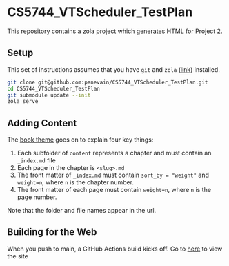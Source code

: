 # CS5744_VTScheduler_TestPlan

This repository contains a zola project which generates HTML for Project 2.

## Setup

This set of instructions assumes that you have `git` and `zola` ([link](https://www.getzola.org)) installed.

```bash
git clone git@github.com:panevain/CS5744_VTScheduler_TestPlan.git
cd CS5744_VTScheduler_TestPlan
git submodule update --init
zola serve
```

## Adding Content

The [book theme](https://www.getzola.org/themes/book/) goes on to explain four key things:
1. Each subfolder of `content` represents a chapter and must contain an `_index.md` file
2. Each page in the chapter is `<slug>.md`
3. The front matter of `_index.md` must contain `sort_by = "weight"` and `weight=n`, where `n` is the chapter number.
4. The front matter of each page must contain `weight=n`, where `n` is the page number.

Note that the folder and file names appear in the url.

## Building for the Web

When you push to main, a GitHub Actions build kicks off. Go to [here](https://panevain.github.io/CS5744_VTScheduler_TestPlan/) to view the site

